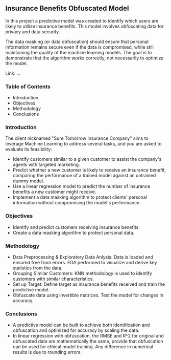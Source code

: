 ## Insurance Benefits Obfuscated Model

In this project a predictive model was created to identify which users are likely to utilize insurance benefits. This model involves obfuscating data for privacy and data security.

The data masking (or data obfuscation) should ensure that personal information remains secure even if the data is compromised, while still maintaining the quality of the machine learning models. The goal is to demonstrate that the algorithm works correctly, not necessarily to optimize the model.

Link: ...

### Table of Contents

- Introduction
- Objectives
- Methodology
- Conclusions

### Introduction

The client nicknamed "Sure Tomorrow Insurance Company" aims to leverage Machine Learning to address several tasks, and you are asked to evaluate its feasibility:

- Identify customers similar to a given customer to assist the company's agents with targeted marketing.
- Predict whether a new customer is likely to receive an insurance benefit, comparing the performance of a trained model against an untrained dummy model.
- Use a linear regression model to predict the number of insurance benefits a new customer might receive.
- Implement a data masking algorithm to protect clients' personal information without compromising the model's performance.

### Objectives

- Identify and predict customers receiving insurance benefits.
- Create a data masking algorithm to protect personal data.

### Methodology

- Data Preprocessing & Exploratory Data Anlysis: Data is loaded and ensured free from errors. EDA performed to visualize and derive key statistics from the data.
- Grouping Similar Customers: KNN methodology is used to identify customers with similar characteristics.
- Set up Target: Define target as insurance benefits received and train the predictive model.
- Obfuscate data using invertible matrices. Test the model for changes in accuracy.

### Conclusions

- A predictive model can be built to achieve both identification and obfuscation and optimized for accuracy by scaling the data. 
- In linear regression with obfuscation, the RMSE and R^2 for original and obfuscated data are mathematically the same, provide that obfuscation can be used for ethical model training. Any difference in numerical results is due to rounding errors.
